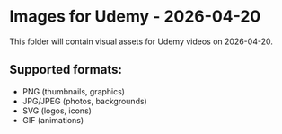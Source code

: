 # Images for Udemy - 2026-04-20

This folder will contain visual assets for Udemy videos on 2026-04-20.

## Supported formats:
- PNG (thumbnails, graphics)
- JPG/JPEG (photos, backgrounds)
- SVG (logos, icons)
- GIF (animations)
